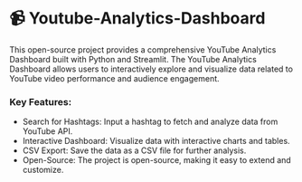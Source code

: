 # 📹 Youtube-Analytics-Dashboard
This open-source project provides a comprehensive YouTube Analytics Dashboard built with Python and Streamlit. The YouTube Analytics Dashboard allows users to interactively explore and visualize data related to YouTube video performance and audience engagement.

### Key Features:
- Search for Hashtags: Input a hashtag to fetch and analyze data from YouTube API.
- Interactive Dashboard: Visualize data with interactive charts and tables.
- CSV Export: Save the data as a CSV file for further analysis.
- Open-Source: The project is open-source, making it easy to extend and customize.
